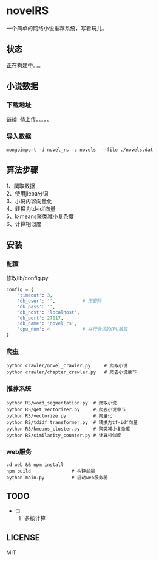 # novelRS
一个简单的网络小说推荐系统，写着玩儿。

## 状态
正在构建中。。。

## 小说数据
### 下载地址
链接: 待上传。。。。。

### 导入数据
``` shell
mongoimport -d novel_rs -c novels  --file ./novels.dat
```

## 算法步骤
1、爬取数据<br>
2、使用jieba分词<br>
3、小说内容向量化<br>
4、转换为td-idf向量<br>
5、k-means聚类减小复杂度<br>
6、计算相似度<br>

## 安装
### 配置
修改lib/config.py
``` python
config = {
    'timeout': 3,
    'db_user': '',          # 无密码
    'db_pass': '',
    'db_host': 'localhost',
    'db_port': 27017,
    'db_name': 'novel_rs',
    'cpu_num': 4            # 并行分词的CPU数目
}
```

### 爬虫
``` shell
python crawler/novel_crawler.py     # 爬取小说
python crawler/chapter_crawler.py   # 爬去小说章节
```

### 推荐系统
``` shell
python RS/word_segmentation.py  # 爬取小说
python RS/get_vectorizer.py     # 爬去小说章节
python RS/vectorize.py          # 向量化
python RS/tdidf_transformer.py  # 转换为tf-idf向量
python RS/kmeans_cluster.py     # 聚类减小复杂度
python RS/similarity_counter.py # 计算相似度
```

### web服务
``` shell
cd web && npm install
npm build               # 构建前端
python main.py          # 启动web服务器
```

## TODO
- [ ] 1. 多核计算

## LICENSE
MIT
